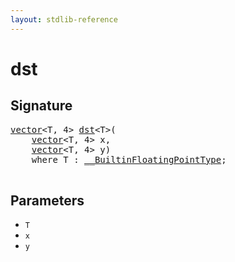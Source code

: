 ```yaml
---
layout: stdlib-reference
---
```


# dst

## Signature 

<pre>
<a href="/stdlib-reference/types/vector/index" class="code_type">vector</a>&lt;T, 4&gt; <a href="/stdlib-reference/global-decls/dst">dst</a>&lt;T&gt;(
    <a href="/stdlib-reference/types/vector/index" class="code_type">vector</a>&lt;T, 4&gt; <span class='code_param'>x</span>,
    <a href="/stdlib-reference/types/vector/index" class="code_type">vector</a>&lt;T, 4&gt; <span class='code_param'>y</span>)
    <span class='code_keyword'>where</span> T : <a href="/stdlib-reference/interfaces/BuiltinFloatingPointType/index" class="code_type">__BuiltinFloatingPointType</a>;

</pre>

## Parameters

* `T`
* `x`
* `y`

